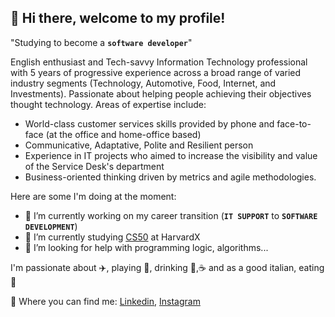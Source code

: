 ## :wave: Hi there, welcome to my profile!

"Studying to become a **`software developer`**"

English enthusiast and Tech-savvy Information Technology professional with 5 years of progressive experience across a broad range of varied industry segments (Technology, Automotive, Food, Internet, and Investments). Passionate about helping people achieving their objectives thought technology. Areas of expertise include:

- World-class customer services skills provided by phone and face-to-face (at the office and home-office based)
- Communicative, Adaptative, Polite and Resilient person
- Experience in IT projects who aimed to increase the visibility and value of the Service Desk's department
- Business-oriented thinking driven by metrics and agile methodologies.

Here are some I'm doing at the moment:

- 🔭 I’m currently working on my career transition (**`IT SUPPORT`** to **`SOFTWARE DEVELOPMENT`**)
- 🌱 I’m currently studying [CS50](https://cs50.harvard.edu/) at HarvardX
- 🤔 I’m looking for help with programming logic, algorithms...

I'm passionate about :airplane:, playing :drum:, drinking :beer:,:coffee: and as a good italian, eating :pizza:

:european_post_office: Where you can find me: [Linkedin](https://www.linkedin.com/in/vfeltrin/), [Instagram](https://www.instagram.com/vinifeltrin)
